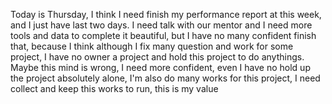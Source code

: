 Today is Thursday, I think I need finish my performance report at this week, and I just have last two days.
I need talk with our mentor and I need more tools and data to complete it beautiful, but I have no many confident finish that, because
I think although I fix many question and work for some project, I have no owner a project and hold this project to do anythings.
Maybe this mind is wrong, I need more confident, even I have no hold up the project absolutely alone, I'm also do many works for this project, I need collect and keep this works to run, this is my value
